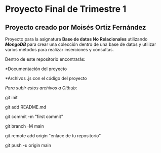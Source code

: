 # Proyecto Final de Trimestre 1

## Proyecto creado por Moisés Ortiz Fernández

Proyecto para la asignatura **Base de datos No Relacionales** utilizando **_MongoDB_** para crear una colección dentro de una base de datos y utilizar varios métodos para realizar inserciones y consultas.

Dentro de este repositorio encontrarás:

*Documentación del proyecto

*Archivos .js con el código del proyecto

*Para subir estos archivos a Github*:

git init

git add README.md

git commit -m "first commit"

git branch -M main

git remote add origin "enlace de tu repositorio"

git push -u origin main

